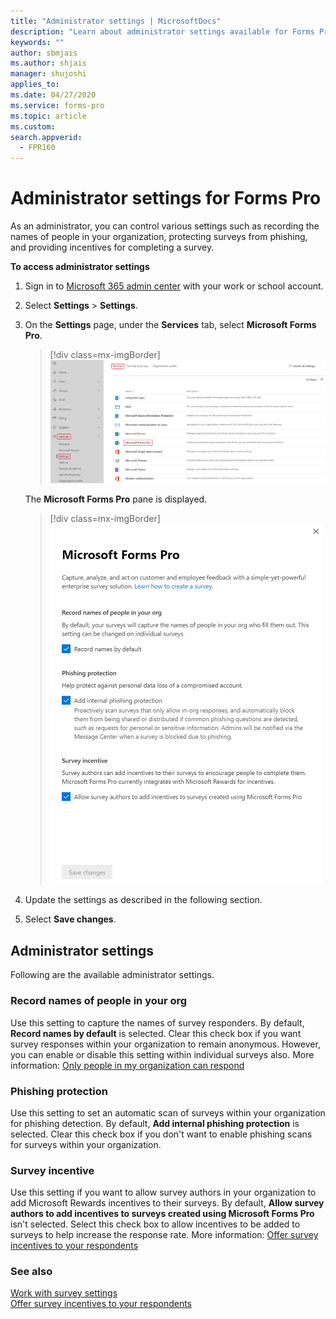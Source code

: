 ```yaml
---
title: "Administrator settings | MicrosoftDocs"
description: "Learn about administrator settings available for Forms Pro."
keywords: ""
author: sbmjais
ms.author: shjais
manager: shujoshi
applies_to: 
ms.date: 04/27/2020
ms.service: forms-pro
ms.topic: article
ms.custom: 
search.appverid:
  - FPR160
---
```


# Administrator settings for Forms Pro

As an administrator, you can control various settings such as recording the names of people in your organization, protecting surveys from phishing, and providing incentives for completing a survey.

**To access administrator settings**

1. Sign in to [Microsoft 365 admin center](https://admin.microsoft.com/) with your work or school account.

2. Select **Settings** > **Settings**.

3. On the **Settings** page, under the **Services** tab, select **Microsoft Forms Pro**.

   > [!div class=mx-imgBorder]
   > ![Select Microsoft Forms Pro on the Services tab](media/select-mfp.png "Select Microsoft Forms Pro on the Services tab") 

   The **Microsoft Forms Pro** pane is displayed.

   > [!div class=mx-imgBorder]
   > ![Microsoft Forms Pro settings pane](media/forms-pro-admin-settings.png "Microsoft Forms Pro settings pane")

4. Update the settings as described in the following section.

5. Select **Save changes**.

## Administrator settings

Following are the available administrator settings.

### Record names of people in your org

Use this setting to capture the names of survey responders. By default, **Record names by default** is selected. Clear this check box if you want survey responses within your organization to remain anonymous. However, you can enable or disable this setting within individual surveys also. More information: [Only people in my organization can respond](invite-settings.md#only-people-in-my-organization-can-respond)

### Phishing protection

Use this setting to set an automatic scan of surveys within your organization for phishing detection. By default, **Add internal phishing protection** is selected. Clear this check box if you don't want to enable phishing scans for surveys within your organization.

### Survey incentive

Use this setting if you want to allow survey authors in your organization to add Microsoft Rewards incentives to their surveys. By default, **Allow survey authors to add incentives to surveys created using Microsoft Forms Pro** isn't selected. Select this check box to allow incentives to be added to surveys to help increase the response rate. More information: [Offer survey incentives to your respondents](survey-incentives.md)

### See also

[Work with survey settings](invite-settings.md)  
[Offer survey incentives to your respondents](survey-incentives.md)
